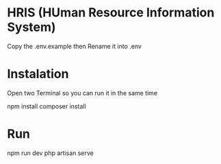 # HRIS (HUman Resource Information System)

Copy the .env.example then
Rename it into .env
# Instalation
Open two Terminal so you can run it in the same time

npm install
composer install

# Run
npm run dev
php artisan serve
